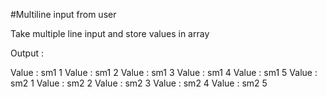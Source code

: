 #Multiline input from user

Take multiple line input and store values in array

Output :

Value :  sm1   1
Value :  sm1   2
Value :  sm1   3
Value :  sm1   4
Value :  sm1   5
Value :  sm2   1
Value :  sm2   2
Value :  sm2   3
Value :  sm2   4
Value :  sm2   5
